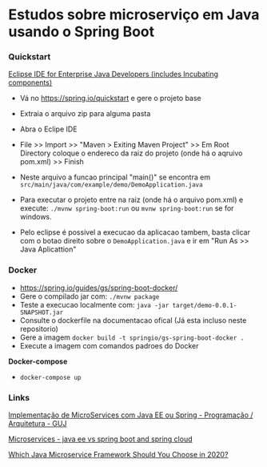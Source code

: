 # Estudos sobre microserviço em Java usando o Spring Boot

### Quickstart

[Eclipse IDE for Enterprise Java Developers (includes Incubating components)](https://www.eclipse.org/downloads/packages/)  

- Vá no https://spring.io/quickstart e gere o projeto base  
- Extraia o arquivo zip para alguma pasta
- Abra o Eclipe IDE
- File >> Import >> "Maven > Exiting Maven Project" >> 
  Em Root Directory coloque o endereco da raiz do projeto (onde há o aqruivo pom.xml) >> Finish
- Neste arquivo a funcao principal "main()" se encontra em `src/main/java/com/example/demo/DemoApplication.java`

- Para executar o projeto entre na raiz (onde há o arquivo pom.xml) e execute: `./mvnw spring-boot:run` ou 
`mvnw spring-boot:run` se for windows.

- Pelo eclipse é possivel a execucao da aplicacao tambem, basta clicar com o botao direito sobre o 
  `DemoApplication.java` e ir em "Run As >> Java Aplicattion"


### Docker

- https://spring.io/guides/gs/spring-boot-docker/
- Gere o compilado jar com: `./mvnw package`
- Teste a execucao localmente com: `java -jar target/demo-0.0.1-SNAPSHOT.jar`
- Consulte o dockerfile na documentacao ofical (Já esta incluso neste repositorio)
- Gere a imagem `docker build -t springio/gs-spring-boot-docker .`
- Execute a imagem com comandos padroes do Docker

**Docker-compose**

- `docker-compose up`

### Links

[Implementação de MicroServices com Java EE ou Spring - Programação / Arquitetura - GUJ](https://www.guj.com.br/t/implementacao-de-microservices-com-java-ee-ou-spring/324776/2)

[Microservices - java ee vs spring boot and spring cloud](https://www.slideshare.net/BenWilcock1/microservices-java-ee-vs-spring-boot-and-spring-cloud)

[Which Java Microservice Framework Should You Choose in 2020?](https://medium.com/better-programming/which-java-microservice-framework-should-you-choose-in-2020-4e306a478e58)

